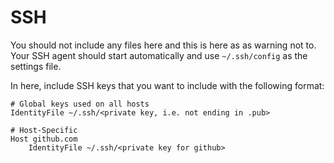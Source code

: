 # SSH

You should not include any files here and this is here as as warning not to.
Your SSH agent should start automatically and use `~/.ssh/config` as the
settings file.

In here, include SSH keys that you want to include with the following format:

```
# Global keys used on all hosts
IdentityFile ~/.ssh/<private key, i.e. not ending in .pub>

# Host-Specific
Host github.com
    IdentityFile ~/.ssh/<private key for github>
```
